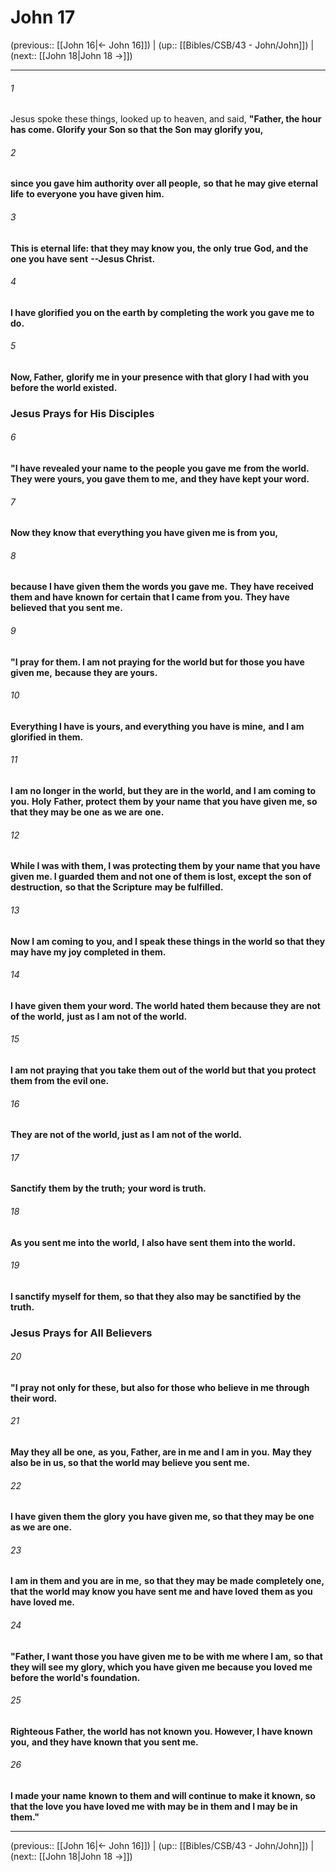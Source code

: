 # John 17

(previous:: [[John 16|← John 16]]) | (up:: [[Bibles/CSB/43 - John/John]]) | (next:: [[John 18|John 18 →]])

***


###### 1 
Jesus spoke these things, looked up to heaven, and said, **"Father, the hour has come. Glorify your Son so that the Son** **may glorify you,** 

###### 2 
**since you gave him authority over all people,** **so that he may give eternal life** **to everyone you have given him.** 

###### 3 
**This is eternal life: that they may know you, the only** **true** **God, and the one you have sent** **--Jesus Christ.** 

###### 4 
**I have glorified you on the earth by completing the work you gave me to do.** 

###### 5 
**Now, Father,** **glorify me in your presence with that glory** **I had with you before the world existed.**

### Jesus Prays for His Disciples 

###### 6 
**"I have revealed your name** **to the people you gave me** **from the world.** **They were yours, you gave them to me,** **and they have kept your word.** 

###### 7 
**Now they know that everything you have given me is from you,** 

###### 8 
**because I have given them the words you gave me.** **They have received them and have known for certain that I came from you.** **They have believed that you sent me.** 

###### 9 
**"I pray** **for them. I am not praying for the world but for those you have given me,** **because they are yours.** 

###### 10 
**Everything I have is yours, and everything you have is mine,** **and I am glorified in them.** 

###### 11 
**I am no longer in the world, but they are in the world, and I am coming to you.** **Holy** **Father, protect** **them by your name** **that you have given me, so that they may be one** **as we are** **one.** 

###### 12 
**While I was with them, I was protecting them by your name that you have given me. I guarded** **them and not one of them is lost, except the son of destruction,** **so that the Scripture** **may be fulfilled.** 

###### 13 
**Now I am coming to you, and I speak these things in the world so that they may have my joy completed in them.** 

###### 14 
**I have given them your word. The world hated** **them because they are not of the world,** **just as I am not of the world.** 

###### 15 
**I am not praying that you take them out of the world but that you protect them from the evil one.** 

###### 16 
**They are not of the world, just as I am not of the world.** 

###### 17 
**Sanctify** **them by the truth;** **your word is truth.** 

###### 18 
**As you sent me into the world,** **I also have sent them into the world.** 

###### 19 
**I sanctify myself for them, so that they also may be sanctified by the truth.**

### Jesus Prays for All Believers 

###### 20 
**"I pray not only for these, but also for those who believe in me through their word.** 

###### 21 
**May they all be one,** **as you, Father, are in me and I am in you.** **May they also be in us, so that the world may believe you sent me.** 

###### 22 
**I have given them the glory** **you have given me, so that they may be one as we are one.** 

###### 23 
**I am in them and you are in me,** **so that they may be made completely one, that the world may know you have sent me and have loved** **them as you have loved me.** 

###### 24 
**"Father, I want those you have given me to be with me where I am,** **so that they will see my glory, which you have given me because you loved me before the world's foundation.** 

###### 25 
**Righteous Father, the world has not known you. However, I have known you,** **and they have known that you sent me.** 

###### 26 
**I made your name** **known to them and will continue to make it known, so that the love you have loved me with may be in them and I may be in them."**

***

(previous:: [[John 16|← John 16]]) | (up:: [[Bibles/CSB/43 - John/John]]) | (next:: [[John 18|John 18 →]])
